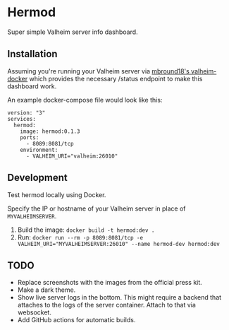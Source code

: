 # Hermod
Super simple Valheim server info dashboard.

## Installation
Assuming you're running your Valheim server via [mbround18's valheim-docker](https://github.com/mbround18/valheim-docker) which provides the necessary /status endpoint to make this dashboard work.

An example docker-compose file would look like this:
```
version: "3"
services:
  hermod:
    image: hermod:0.1.3
    ports:
      - 8089:8081/tcp
    environment:
      - VALHEIM_URI="valheim:26010"
```

## Development
Test hermod locally using Docker.

Specify the IP or hostname of your Valheim server in place of `MYVALHEIMSERVER`.


1. Build the image: `docker build -t hermod:dev .`
2. Run: `docker run --rm -p 8089:8081/tcp -e VALHEIM_URI="MYVALHEIMSERVER:26010" --name hermod-dev hermod:dev`

## TODO 
- Replace screenshots with the images from the official press kit.
- Make a dark theme.
- Show live server logs in the bottom. This might require a backend that attaches to the logs of the server container. Attach to that via websocket.
- Add GitHub actions for automatic builds.
